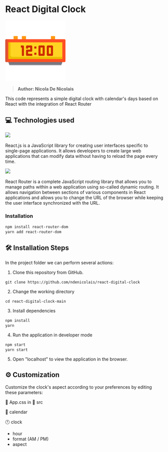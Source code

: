 # React Digital Clock
<img src='public\logo-192x192.png'>

> <b>Author: Nicola De Nicolais</b>

This code represents a simple digital clock with calendar's days based on React with the integration of React Router

## 💻 Technologies used

[<img src="https://upload.wikimedia.org/wikipedia/commons/a/a7/React-icon.svg" width="70">](https://reactjs.org/)

React.js is a JavaScript library for creating user interfaces specific to single-page applications. It allows developers to create large web applications that can modify data without having to reload the page every time.

[<img src="https://seeklogo.com/images/R/react-router-logo-AB5BFB638F-seeklogo.com.png" width="80">](https://reactrouter.com/)

React Router is a complete JavaScript routing library that allows you to manage paths within a web application using so-called dynamic routing. It allows navigation between sections of various components in React applications and allows you to change the URL of the browser while keeping the user interface synchronized with the URL.
### Installation
```
npm install react-router-dom
yarn add react-router-dom
```

## 🛠️ Installation Steps
In the project folder we can perform several actions:

1) Clone this repository from GitHub.
```
git clone https://github.com/ndenicolais/react-digital-clock
```

2) Change the working directory
```
cd react-digital-clock-main
```

3) Install dependencies
```
npm install
yarn
```

4) Run the application in developer mode
```
npm start
yarn start
```

5) Open "localhost" to view the application in the browser.
## ⚙️ Customization

Customize the clock's aspect according to your preferences by editing these parameters:

📄 App.css in 📁 src

📆 calendar

🕛 clock
- hour
- format (AM / PM)
- aspect